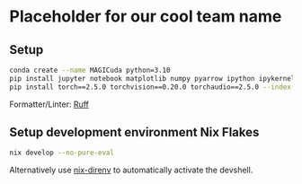 # Placeholder for our cool team name


## Setup
```sh
conda create --name MAGICuda python=3.10
pip install jupyter notebook matplotlib numpy pyarrow ipython ipykernel scikit-learn pandas seaborn
pip install torch==2.5.0 torchvision==0.20.0 torchaudio==2.5.0 --index-url https://download.pytorch.org/whl/cu121
```

Formatter/Linter: [Ruff](https://github.com/astral-sh/ruff)

## Setup development environment Nix Flakes
```sh
nix develop --no-pure-eval
```

Alternatively use [nix-direnv](https://github.com/nix-community/nix-direnv) to automatically activate the devshell.
